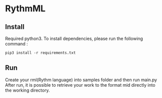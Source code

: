 # RythmML

## Install

Required python3. To install dependencies, please run the following command :

```shell script
pip3 install -r requirements.txt
```

## Run
Create your rml(Rythm language) into samples folder and then run main.py
After run, it is possible to retrieve your work to the format mid directly into the working directory.

